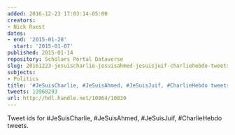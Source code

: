 ```yaml
---
added: 2016-12-23 17:03:14-05:00
creators:
- Nick Ruest
dates:
- end: '2015-01-28'
  start: '2015-01-07'
published: 2015-01-14
repository: Scholars Portal Dataverse
slug: 20161223-jesuischarlie-jesuisahmed-jesuisjuif-charliehebdo-tweets
subjects:
- Politics
title: '#JeSuisCharlie, #JeSuisAhmed, #JeSuisJuif, #CharlieHebdo tweets'
tweets: 13968293
url: http://hdl.handle.net/10864/10830
---
```


Tweet ids for #JeSuisCharlie, #JeSuisAhmed, #JeSuisJuif, #CharlieHebdo tweets.
